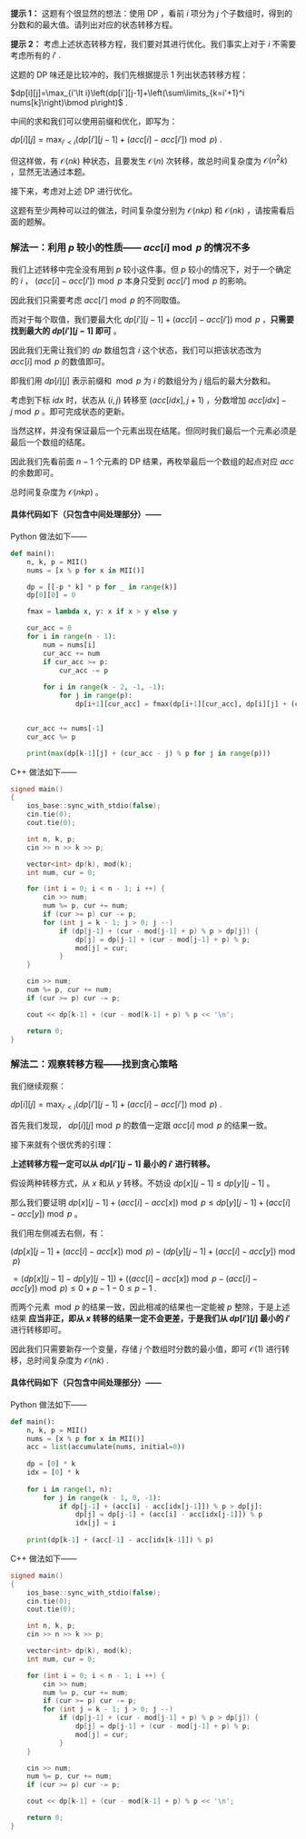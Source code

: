 **提示 1：** 这题有个很显然的想法：使用 DP ，看前 $i$ 项分为 $j$ 个子数组时，得到的分数和的最大值。请列出对应的状态转移方程。

**提示 2：** 考虑上述状态转移方程，我们要对其进行优化。我们事实上对于 $i$ 不需要考虑所有的 $i'$ .

这题的 DP 味还是比较冲的，我们先根据提示 1 列出状态转移方程：

$dp[i][j]=\max_{i'\lt i}\left(dp[i'][j-1]+\left(\sum\limits_{k=i'+1}^i nums[k]\right)\bmod p\right)$ .

中间的求和我们可以使用前缀和优化，即写为：

$dp[i][j]=\max_{i'\lt i}\left(dp[i'][j-1]+(acc[i]-acc[i'])\bmod p\right)$ .

但这样做，有 $\mathcal{O}(nk)$ 种状态，且要发生 $\mathcal{O}(n)$ 次转移，故总时间复杂度为 $\mathcal{O}(n^2k)$ ，显然无法通过本题。

接下来，考虑对上述 DP 进行优化。

这题有至少两种可以过的做法，时间复杂度分别为 $\mathcal{O}(nkp)$ 和 $\mathcal{O}(nk)$ ，请按需看后面的题解。

### 解法一：利用 $p$ 较小的性质—— $acc[i]\bmod p$ 的情况不多

我们上述转移中完全没有用到 $p$ 较小这件事。但 $p$ 较小的情况下，对于一个确定的 $i$ ， $(acc[i]-acc[i'])\bmod p$ 本身只受到 $acc[i']\bmod p$ 的影响。

因此我们只需要考虑 $acc[i']\bmod p$ 的不同取值。

而对于每个取值，我们要最大化 $dp[i'][j-1]+(acc[i]-acc[i'])\bmod p$ ，**只需要找到最大的 $dp[i'][j-1]$ 即可** 。

因此我们无需让我们的 $dp$ 数组包含 $i$ 这个状态，我们可以把该状态改为 $acc[i]\bmod p$ 的数值即可。

即我们用 $dp[i][j]$ 表示前缀和 $\bmod p$ 为 $i$ 的数组分为 $j$ 组后的最大分数和。

考虑到下标 $idx$ 时，状态从 $(i,j)$ 转移至 $(acc[idx],j+1)$ ，分数增加 $acc[idx]-j\bmod p$ 。即可完成状态的更新。

当然这样，并没有保证最后一个元素出现在结尾。但同时我们最后一个元素必须是最后一个数组的结尾。

因此我们先看前面 $n-1$ 个元素的 DP 结果，再枚举最后一个数组的起点对应 $acc$ 的余数即可。

总时间复杂度为 $\mathcal{O}(nkp)$ 。

#### 具体代码如下（只包含中间处理部分）——

Python 做法如下——

```Python []
def main():
    n, k, p = MII()
    nums = [x % p for x in MII()]

    dp = [[-p * k] * p for _ in range(k)]
    dp[0][0] = 0

    fmax = lambda x, y: x if x > y else y

    cur_acc = 0
    for i in range(n - 1):
        num = nums[i]
        cur_acc += num
        if cur_acc >= p:
            cur_acc -= p
        
        for i in range(k - 2, -1, -1):
            for j in range(p):
                dp[i+1][cur_acc] = fmax(dp[i+1][cur_acc], dp[i][j] + (cur_acc - j) % p)


    cur_acc += nums[-1]
    cur_acc %= p

    print(max(dp[k-1][j] + (cur_acc - j) % p for j in range(p)))
```

C++ 做法如下——

```cpp []
signed main()
{
    ios_base::sync_with_stdio(false);
    cin.tie(0);
    cout.tie(0);

    int n, k, p;
    cin >> n >> k >> p;

    vector<int> dp(k), mod(k);
    int num, cur = 0;

    for (int i = 0; i < n - 1; i ++) {
        cin >> num;
        num %= p, cur += num;
        if (cur >= p) cur -= p;
        for (int j = k - 1; j > 0; j --) 
            if (dp[j-1] + (cur - mod[j-1] + p) % p > dp[j]) {
                dp[j] = dp[j-1] + (cur - mod[j-1] + p) % p;
                mod[j] = cur;
            }
    }

    cin >> num;
    num %= p, cur += num;
    if (cur >= p) cur -= p;

    cout << dp[k-1] + (cur - mod[k-1] + p) % p << '\n';

    return 0;
}
```

### 解法二：观察转移方程——找到贪心策略

我们继续观察：

$dp[i][j]=\max_{i'\lt i}\left(dp[i'][j-1]+(acc[i]-acc[i'])\bmod p\right)$ .

首先我们发现， $dp[i][j]\bmod p$ 的数值一定跟 $acc[i]\bmod p$ 的结果一致。

接下来就有个很优秀的引理：

**上述转移方程一定可以从 $dp[i'][j-1]$ 最小的 $i'$ 进行转移。**

假设两种转移方式，从 $x$ 和从 $y$ 转移。不妨设 $dp[x][j-1]\leq dp[y][j-1]$ 。

那么我们要证明 $dp[x][j-1]+(acc[i]-acc[x])\bmod p\leq dp[y][j-1]+(acc[i]-acc[y])\bmod p$ 。

我们用左侧减去右侧，有：

$(dp[x][j-1]+(acc[i]-acc[x])\bmod p)-(dp[y][j-1]+(acc[i]-acc[y])\bmod p)$

$=(dp[x][j-1]-dp[y][j-1])+((acc[i]-acc[x])\bmod p-(acc[i]-acc[y])\bmod p)\leq 0+p-1-0\leq p-1$ .

而两个元素 $\bmod p$ 的结果一致，因此相减的结果也一定能被 $p$ 整除，于是上述结果 **应当非正，即从 $x$ 转移的结果一定不会更差，于是我们从 $dp[i'][j]$ 最小的 $i'$** 进行转移即可。

因此我们只需要新存一个变量，存储 $j$ 个数组时分数的最小值，即可 $\mathcal{O}(1)$ 进行转移，总时间复杂度为 $\mathcal{O}(nk)$ .

#### 具体代码如下（只包含中间处理部分）——

Python 做法如下——

```Python []
def main():
    n, k, p = MII()
    nums = [x % p for x in MII()]
    acc = list(accumulate(nums, initial=0))
    
    dp = [0] * k
    idx = [0] * k
    
    for i in range(1, n):
        for j in range(k - 1, 0, -1):
            if dp[j-1] + (acc[i] - acc[idx[j-1]]) % p > dp[j]:
                dp[j] = dp[j-1] + (acc[i] - acc[idx[j-1]]) % p
                idx[j] = i
    
    print(dp[k-1] + (acc[-1] - acc[idx[k-1]]) % p)
```

C++ 做法如下——

```cpp []
signed main()
{
    ios_base::sync_with_stdio(false);
    cin.tie(0);
    cout.tie(0);

    int n, k, p;
    cin >> n >> k >> p;

    vector<int> dp(k), mod(k);
    int num, cur = 0;

    for (int i = 0; i < n - 1; i ++) {
        cin >> num;
        num %= p, cur += num;
        if (cur >= p) cur -= p;
        for (int j = k - 1; j > 0; j --) 
            if (dp[j-1] + (cur - mod[j-1] + p) % p > dp[j]) {
                dp[j] = dp[j-1] + (cur - mod[j-1] + p) % p;
                mod[j] = cur;
            }
    }

    cin >> num;
    num %= p, cur += num;
    if (cur >= p) cur -= p;

    cout << dp[k-1] + (cur - mod[k-1] + p) % p << '\n';

    return 0;
}
```
